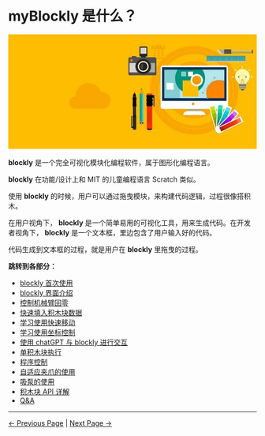 # myBlockly 是什么？

<img src="..\resources\1-blockly\images\myblockly界面.jpg" />

**blockly** 是一个完全可视化模块化编程软件，属于图形化编程语言。

**blockly** 在功能/设计上和 MIT 的儿童编程语言 Scratch 类似。

使用 **blockly** 的时候，用户可以通过拖曳模块，来构建代码逻辑，过程很像搭积木。

在用户视角下， **blockly** 是一个简单易用的可视化工具，用来生成代码。在开发者视角下， **blockly** 是一个文本框，里边包含了用户输入好的代码。

代码生成到文本框的过程，就是用户在 **blockly** 里拖曳的过程。


**跳转到各部分：**

- [blockly 首次使用](1-blocklyFirstUse.md)
- [blockly 界面介绍](2-interfaceDescription.md)
- [控制机械臂回零](3-littleCase.md)
- [快速填入积木块数据](4-autofill.md)
- [学习使用快速移动](5-quickMove.md)
- [学习使用坐标控制](6-useCoords.md)
- [使用 chatGPT 与 blockly 进行交互](7-chatGPT.md)
- [单积木块执行](8-singleStep.md)
- [程序控制](9-program.md)
- [自适应夹爪的使用](10-gripperUse.md)
- [吸泵的使用](11-pumpUse.md)
- [积木块 API 详解](12-api.md)
- [Q&A](13-Q&A.md)

---

[← Previous Page]() | [Next Page →](./1-myBlocklyFirstUse.md)

